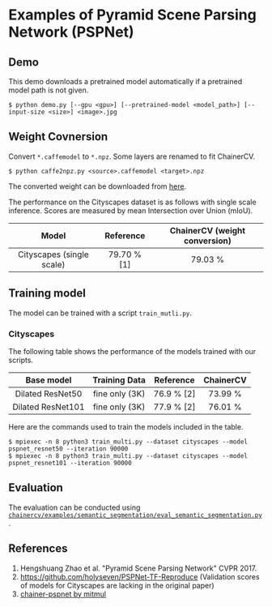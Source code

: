 # Examples of Pyramid Scene Parsing Network (PSPNet)

## Demo
This demo downloads a pretrained model automatically if a pretrained model path is not given.
```
$ python demo.py [--gpu <gpu>] [--pretrained-model <model_path>] [--input-size <size>] <image>.jpg
```

## Weight Covnersion

Convert `*.caffemodel` to `*.npz`. Some layers are renamed to fit ChainerCV.
```
$ python caffe2npz.py <source>.caffemodel <target>.npz
```

The converted weight can be downloaded from [here](https://chainercv-models.preferred.jp/pspnet_resnet101_cityscapes_converted_2018_05_22.npz).

The performance on the Cityscapes dataset is as follows with single scale inference.
Scores are measured by mean Intersection over Union (mIoU).

| Model | Reference | ChainerCV (weight conversion) |
|:-:|:-:|:-:|
| Cityscapes (single scale) | 79.70 % [1] | 79.03 % |

## Training model

The model can be trained with a script `train_mutli.py`.

### Cityscapes

The following table shows the performance of the models trained with our scripts.

| Base model | Training Data |  Reference | ChainerCV |
|:-:|:-:|:-:|:-:|
| Dilated ResNet50 | fine only (3K) | 76.9 % [2] |  73.99 % |
| Dilated ResNet101 | fine only (3K) |  77.9 % [2] | 76.01 % |

Here are the commands used to train the models included in the table.

```
$ mpiexec -n 8 python3 train_multi.py --dataset cityscapes --model pspnet_resnet50 --iteration 90000
$ mpiexec -n 8 python3 train_multi.py --dataset cityscapes --model pspnet_resnet101 --iteration 90000
```

## Evaluation
The evaluation can be conducted using [`chainercv/examples/semantic_segmentation/eval_semantic_segmentation.py`](https://github.com/chainer/chainercv/blob/master/examples/semantic_segmentation).


## References
1. Hengshuang Zhao et al. "Pyramid Scene Parsing Network" CVPR 2017.
2. https://github.com/holyseven/PSPNet-TF-Reproduce (Validation scores of models for Cityscapes are lacking in the original paper)
3. [chainer-pspnet by mitmul](https://github.com/mitmul/chainer-pspnet)
